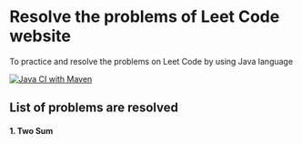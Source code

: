 # Resolve the problems of Leet Code website
To practice and resolve the problems on Leet Code by using Java language

[![Java CI with Maven](https://github.com/JackieFCA/com.nhannh.leetcode.problems/actions/workflows/buildMaven.yml/badge.svg)](https://github.com/JackieFCA/com.nhannh.leetcode.problems/actions/workflows/buildMaven.yml)
## List of problems are resolved
#### 1. Two Sum 